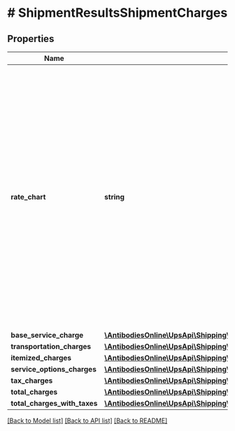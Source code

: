 # # ShipmentResultsShipmentCharges

## Properties

Name | Type | Description | Notes
------------ | ------------- | ------------- | -------------
**rate_chart** | **string** | Rate Type with which Shipment is rated. Possible RateChart values for different regions will be:  US 48 origin:  1 - Daily Rates  3 - Standard List Rates  4 - Retail Rates.  Alaska/Hawaii origin:  1 - Daily Rates  3 - Standard List Rates  4 - Retail Rates.   All Other origins:  1 - Rates  5 - Regional Rates  6 - General List Rates.  3 and 4 do not apply. | [optional]
**base_service_charge** | [**\AntibodiesOnline\UpsApi\Shipping\Model\ShipmentChargesBaseServiceCharge**](ShipmentChargesBaseServiceCharge.md) |  | [optional]
**transportation_charges** | [**\AntibodiesOnline\UpsApi\Shipping\Model\ShipmentChargesTransportationCharges**](ShipmentChargesTransportationCharges.md) |  |
**itemized_charges** | [**\AntibodiesOnline\UpsApi\Shipping\Model\ShipmentResultsShipmentChargesItemizedCharges**](ShipmentResultsShipmentChargesItemizedCharges.md) |  | [optional]
**service_options_charges** | [**\AntibodiesOnline\UpsApi\Shipping\Model\ShipmentChargesServiceOptionsCharges**](ShipmentChargesServiceOptionsCharges.md) |  |
**tax_charges** | [**\AntibodiesOnline\UpsApi\Shipping\Model\ShipmentResultsShipmentChargesTaxCharges**](ShipmentResultsShipmentChargesTaxCharges.md) |  | [optional]
**total_charges** | [**\AntibodiesOnline\UpsApi\Shipping\Model\ShipmentChargesTotalCharges**](ShipmentChargesTotalCharges.md) |  |
**total_charges_with_taxes** | [**\AntibodiesOnline\UpsApi\Shipping\Model\ShipmentChargesTotalChargesWithTaxes**](ShipmentChargesTotalChargesWithTaxes.md) |  | [optional]

[[Back to Model list]](../../README.md#models) [[Back to API list]](../../README.md#endpoints) [[Back to README]](../../README.md)
